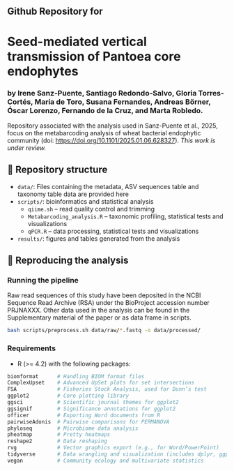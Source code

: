 ## Github Repository for
# Seed-mediated vertical transmission of Pantoea core endophytes
### by Irene Sanz-Puente, Santiago Redondo-Salvo, Gloria Torres-Cortés, María de Toro, Susana Fernandes, Andreas Börner, Óscar Lorenzo, Fernando de la Cruz, and Marta Robledo.

Repository associated with the analysis used in Sanz-Puente et al., 2025, focus on the metabarcoding analysis of wheat bacterial endophytic community (doi: https://doi.org/10.1101/2025.01.06.628327). <i>This work is under review.</i> 


## 📂 Repository structure
- `data/`: Files containing the metadata, ASV sequences table and taxonomy table data are provided here 
- `scripts/`: bioinformatics and statistical analysis  
  - `qiime.sh` – read quality control and trimming  
  - `Metabarcoding_analysis.R` – taxonomic profiling, statistical tests and visualizations   
  - `qPCR.R` – data processing, statistical tests and visualizations  
- `results/`: figures and tables generated from the analysis

## 🧪 Reproducing the analysis
### Running the pipeline
Raw read sequences of this study have been deposited in the NCBI Sequence Read Archive (RSA) under the BioProject accession number PRJNAXXX. Other data used in the analysis can be found in the Supplementary material of the paper or as data frame in scripts.
```bash
bash scripts/preprocess.sh data/raw/*.fastq -o data/processed/
````
### Requirements
- R (>= 4.2) with the following packages:  
```r
biomformat      # Handling BIOM format files
ComplexUpset    # Advanced UpSet plots for set intersections
FSA             # Fisheries Stock Analysis, used for Dunn’s test
ggplot2         # Core plotting library
ggsci           # Scientific journal themes for ggplot2
ggsignif        # Significance annotations for ggplot2
officer         # Exporting Word documents from R
pairwiseAdonis  # Pairwise comparisons for PERMANOVA
phyloseq        # Microbiome data analysis
pheatmap        # Pretty heatmaps
reshape2        # Data reshaping
rvg             # Vector graphics export (e.g., for Word/PowerPoint)
tidyverse       # Data wrangling and visualization (includes dplyr, ggplot2, etc.)
vegan           # Community ecology and multivariate statistics
````
